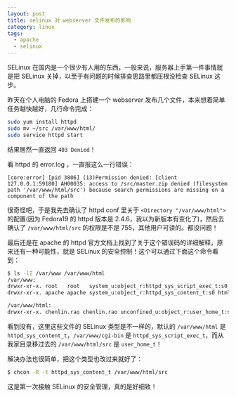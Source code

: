 ```yaml
---
layout: post
title: selinux 对 webserver 文件发布的影响
category: linux
tags:
  - apache
  - selinux
---
```


SELinux 在国内是一个很少有人用的东西，一般来说，服务器上手第一件事情就是把 SELinux 关掉，以至于有问题的时候排查思路里都压根没检查 SELinux 这步。

昨天在个人电脑的 Fedora 上搭建一个 webserver 发布几个文件，本来想着简单任务越快越好，几行命令完成：

```bash
sudo yum install httpd
sudo mv ~/src /var/www/html/
sudo service httpd start
```

结果居然一直返回 `403 Denied`！

看 httpd 的 error.log ，一直报这么一行错误：

    [core:error] [pid 3806] (13)Permission denied: [client 127.0.0.1:59180] AH00035: access to /src/master.zip denied (filesystem path '/var/www/html/src') because search permissions are missing on a component of the path

很奇怪吧，于是我先去确认了 httpd.conf 里关于 `<Directory "/var/www/html">` 的配置(因为 Fedora19 的 httpd 版本是 2.4.6，我以为新版本有变化了)，然后去确认了 `/var/www/html/src` 的权限是不是 755，其他用户可读的。都没问题！

最后还是在 apache 的 httpd 官方文档上找到了关于这个错误码的详细解释，原来还有一种可能性，就是 SELinux 的安全控制！这个可以通过下面这个命令看到：

```bash
$ ls -lZ /var/www /var/www/html
/var/www:
drwxr-xr-x. root   root   system_u:object_r:httpd_sys_script_exec_t:s0 cgi-bin
drwxr-xr-x. apache apache system_u:object_r:httpd_sys_content_t:s0 html

/var/www/html:
drwxr-xr-x. chenlin.rao chenlin.rao unconfined_u:object_r:user_home_t:s0 src
```

看到没有，这里这些文件的 SELinux 类型是不一样的，默认的 `/var/www/html` 是 `httpd_sys_content_t`，`/var/www/cgi-bin` 是 `httpd_sys_script_exec_t`，而从我家目录移过去的 `/var/www/html/src` 是 `user_home_t`！

解决办法也很简单，把这个类型也改过来就好了：

```bash
$ chcon -R -t httpd_sys_content_t /var/www/html/src
```

这是第一次接触 SELinux 的安全管理，真的是好细致！
